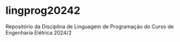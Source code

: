 # lingprog20242
Repositório da Disciplina de Linguagem de Programação do Curso de Engenharia Elétrica 2024/2
